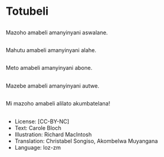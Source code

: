 # Totubeli

##
Mazoho amabeli amanyinyani aswalane.

##
Mahutu amabeli amanyinyani alahe.

##
Meto amabeli amanyinyani abone.

##
Mazebe amabeli amanyinyani autwe.

##
Mi mazoho amabeli alilato akumbatelana!

##
* License: [CC-BY-NC]
* Text: Carole Bloch
* Illustration: Richard MacIntosh
* Translation: Christabel Songiso, Akombelwa Muyangana
* Language: loz-zm
